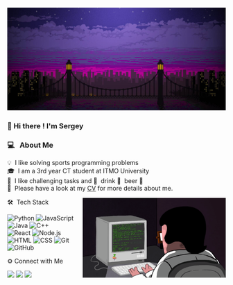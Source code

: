![title image](static/wallpaperbetter.jpg)

### 👋 Hi there ! I'm Sergey 
### ‍💻 ‍ &nbsp;About Me

💡 &nbsp;I like solving sports programming problems\
🎓 &nbsp;I am a 3rd year CT student at ITMO University\
🌱 &nbsp;I like challenging tasks and 🍺 &nbsp;drink 🍺 &nbsp;beer 🍺\
📄 &nbsp;Please have a look at my [CV](files/CV.pdf) for more details about me. 

<img alt="Night Coding" src="static/coding2.gif" align="right" width="330px"/>

🛠 &nbsp;Tech Stack

![Python](https://img.shields.io/badge/-Python-05122A?style=flat&logo=python)
![JavaScript](https://img.shields.io/badge/-JavaScript-05122A?style=flat&logo=javascript) 
![Java](https://img.shields.io/badge/-Java-05122A?style=flat&logo=Java&logoColor=FFA518)
![C++](https://img.shields.io/badge/-C++-05122A?style=flat&logo=C%2B%2B&logoColor=00599C) \
![React](https://img.shields.io/badge/-React-05122A?style=flat&logo=react)
![Node.js](https://img.shields.io/badge/-Node.js-05122A?style=flat&logo=node.js) 
![HTML](https://img.shields.io/badge/-HTML-05122A?style=flat&logo=HTML5)
![CSS](https://img.shields.io/badge/-CSS-05122A?style=flat&logo=CSS3&logoColor=1572B6)
![Git](https://img.shields.io/badge/-Git-05122A?style=flat&logo=git)
![GitHub](https://img.shields.io/badge/-GitHub-05122A?style=flat&logo=github)


⚙️ Connect with Me

<p align="left">
<a href="https://www.instagram.com/blackchopi/"><img src="https://img.shields.io/badge/-@Pechenka2005-0077B5?style=flat&logo=telegram&logoColor=white"/></a>
<a href="https://www.instagram.com/blackchopi"><img src="https://img.shields.io/badge/-@blackchopi-E4405F?style=flat&logo=Instagram&logoColor=white"/></a>
<a href="https://t.me/Pechenka2005"><img src="https://img.shields.io/badge/-@seregha_blackzaika__-1877F2?style=flat&logo=vk&logoColor=white"/></a>
